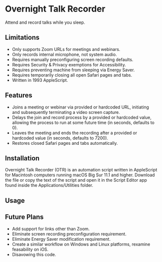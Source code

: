 # Overnight Talk Recorder

Attend and record talks while you sleep.

## Limitations

* Only supports Zoom URLs for meetings and webinars.
* Only records internal microphone, not system audio.
* Requires manually preconfiguring screen recording defaults.
* Requires Security & Privacy exemptions for Accessibility.
* Requires preventing machine from sleeping via Energy Saver.
* Requires temporarily closing all open Safari pages and tabs.
* Written in 1993 AppleScript.

## Features

* Joins a meeting or webinar via provided or hardcoded URL, initiating and subsequently terminating a video screen capture.
* Delays the join and record process by a provided or hardcoded value, allowing the process to run at some future time (in seconds, defaults to 0).
* Leaves the meeting and ends the recording after a provided or hardcoded value (in seconds, defaults to 7200).
* Restores closed Safari pages and tabs automatically.

## Installation

Overnight Talk Recorder (OTR) is an automation script written in AppleScript for Macintosh computers running macOS Big Sur 11.1 and higher.  Download the file or copy the text of the script and open it in the Script Editor app found inside the Applications/Utilities folder.



## Usage



## Future Plans

* Add support for links other than Zoom.
* Eliminate screen recording preconfiguration requirement.
* Eliminate Energy Saver modification requirement.
* Create a similar workflow on Windows and Linux platforms, rexamine feasability on iOS.
* Disavowing this code.
